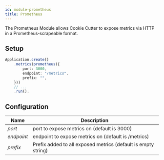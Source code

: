 ```yaml
---
id: module-prometheus
title: Prometheus
---
```


The Prometheus Module allows Cookie Cutter to expose metrics via HTTP in a Prometheus-scrapeable format.

## Setup

```typescript
Application.create()
    .metrics(prometheus({
        port: 3000,
        endpoint: "/metrics",
        prefix: "",
    }))
    // ...
    .run();
```

## Configuration

| Name       | Description |
|------------|-------------|
| _port_     | port to expose metrics on (default is 3000) |
| _endpoint_ | endpoint to expose metrics on (default is /metrics) |
| _prefix_   | Prefix added to all exposed metrics (default is empty string) |
